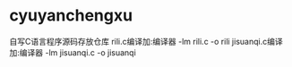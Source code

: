 # cyuyanchengxu
自写C语言程序源码存放仓库
rili.c编译加:编译器 -lm rili.c -o rili
jisuanqi.c编译加:编译器 -lm jisuanqi.c -o jisuanqi

